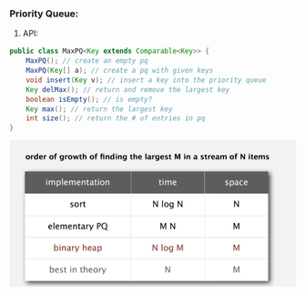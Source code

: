 ### Priority Queue:

1. API:

```java 
public class MaxPQ<Key extends Comparable<Key>> {
	MaxPQ(); // create an empty pq
	MaxPQ(Key[] a); // create a pq with given keys 
	void insert(Key v); // insert a key into the priority queue
	Key delMax(); // return and remove the largest key
	boolean isEmpty(); // is empty?
	Key max(); // return the largest key
	int size(); // return the # of entries in pq
}
```
![xxx](https://github.com/aduispace/Princeton-Algorithms-and-Data-Structures/blob/master/pq.JPG)

